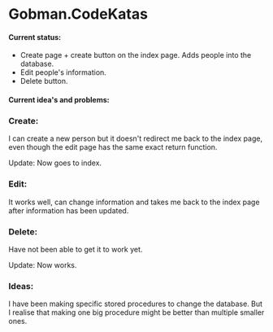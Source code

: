 # Gobman.CodeKatas

#### Current status:

* Create page + create button on the index page. Adds people into the database. 
* Edit people's information. 
* Delete button.

#### Current idea's and problems:

### Create:
I can create a new person but it doesn't redirect me back to the index page, even though the edit page has the same exact return function. 

Update: Now goes to index.

### Edit: 
It works well, can change information and takes me back to the index page after information has been updated.

### Delete:
Have not been able to get it to work yet.

Update: Now works.

### Ideas: 
I have been making specific stored procedures to change the database. But I realise that making one big procedure might be better than multiple smaller ones. 

